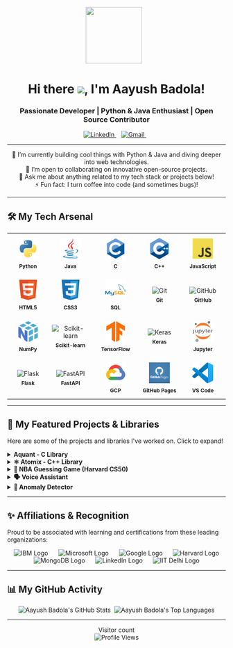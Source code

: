 
<p align="center">
  <img src="https://media.giphy.com/media/f4ztZcdm9Fi90vL4Zd/giphy.gif" width="130" height="130"/>&nbsp;&nbsp;&nbsp;

</p>

<h1 align="center">
  Hi there <img src="https://raw.githubusercontent.com/MartinHeinz/MartinHeinz/master/wave.gif" width="30px">, I'm Aayush Badola!
</h1>

<h3 align="center">Passionate Developer | Python & Java Enthusiast | Open Source Contributor</h3>

<p align="center">
  <a href="https://www.linkedin.com/in/aayush-badola-0a7b2b343/" target="_blank">
    <img src="https://img.shields.io/badge/LinkedIn-Aayush%20Badola-0077B5?style=for-the-badge&logo=linkedin" alt="LinkedIn"/>
  </a>&nbsp;&nbsp;
  <a href="mailto:aayush.badola2@gmail.com">
    <img src="https://img.shields.io/badge/Gmail-Contact%20Me-D14836?style=for-the-badge&logo=gmail" alt="Gmail"/>
  </a>&nbsp;&nbsp;
<!-- Optional: Add other relevant badges like Portfolio, Twitter, etc. -->
<!--   <a href="YOUR_PORTFOLIO_LINK" target="_blank">
    <img src="https://img.shields.io/badge/Portfolio-My%20Work-blue?style=for-the-badge&logo=google-chrome&logoColor=white" alt="Portfolio"/>
  </a> -->
</p>

---

<p align="center">
  🔭 I’m currently building cool things with Python & Java and diving deeper into web technologies.<br>
  👯 I’m open to collaborating on innovative open-source projects.<br>
  💬 Ask me about anything related to my tech stack or projects below!<br>
  ⚡ Fun fact: I turn coffee into code (and sometimes bugs)!
</p>

---

## 🛠️ My Tech Arsenal

<table width="100%">
  <!-- Row 1: Core Languages -->
  <tr>
    <td align="center" width="120" height="90">
      <img src="https://raw.githubusercontent.com/devicons/devicon/master/icons/python/python-original.svg" width="48" height="48" alt="Python" /><br><sub><b>Python</b></sub>
    </td>
    <td align="center" width="120" height="90">
      <img src="https://raw.githubusercontent.com/devicons/devicon/master/icons/java/java-original.svg" width="48" height="48" alt="Java" /><br><sub><b>Java</b></sub>
    </td>
     <td align="center" width="120" height="90">
      <img src="https://raw.githubusercontent.com/devicons/devicon/master/icons/c/c-original.svg" width="48" height="48" alt="C" /><br><sub><b>C</b></sub>
    </td>
    <td align="center" width="120" height="90">
      <img src="https://raw.githubusercontent.com/devicons/devicon/master/icons/cplusplus/cplusplus-original.svg" width="48" height="48" alt="C++" /><br><sub><b>C++</b></sub>
    </td>
    <td align="center" width="120" height="90">
      <img src="https://raw.githubusercontent.com/devicons/devicon/master/icons/javascript/javascript-original.svg" width="48" height="48" alt="JavaScript" /><br><sub><b>JavaScript</b></sub>
    </td>
  </tr>
  <!-- Row 2: Web, Data & Version Control -->
  <tr>
    <td align="center" width="120" height="90">
      <img src="https://raw.githubusercontent.com/devicons/devicon/master/icons/html5/html5-original.svg" width="48" height="48" alt="HTML5" /><br><sub><b>HTML5</b></sub>
    </td>
    <td align="center" width="120" height="90">
       <img src="https://raw.githubusercontent.com/devicons/devicon/master/icons/css3/css3-original.svg" width="48" height="48" alt="CSS3" /><br><sub><b>CSS3</b></sub>
    </td>
     <td align="center" width="120" height="90">
      <img src="https://raw.githubusercontent.com/devicons/devicon/master/icons/mysql/mysql-original-wordmark.svg" width="48" height="48" alt="SQL/MySQL" /><br><sub><b>SQL</b></sub>
    </td>
     <td align="center" width="120" height="90">
      <img src="https://www.vectorlogo.zone/logos/git-scm/git-scm-icon.svg" width="48" height="48" alt="Git" /><br><sub><b>Git</b></sub>
    </td>
    <td align="center" width="120" height="90">
       <!-- GitHub Logo -->
       <img src="https://upload.wikimedia.org/wikipedia/commons/thumb/a/ae/Github-desktop-logo-symbol.svg/2048px-Github-desktop-logo-symbol.svg.png" width="48" height="48" alt="GitHub" /><br><sub><b>GitHub</b></sub>
    </td>
  </tr>
  <!-- Row 3: Python Data Science & ML -->
   <tr>
     <td align="center" width="120" height="90">
       <img src="https://raw.githubusercontent.com/devicons/devicon/master/icons/numpy/numpy-original.svg" width="48" height="48" alt="NumPy" /><br><sub><b>NumPy</b></sub>
    </td>
     <td align="center" width="120" height="90">
      <img src="https://upload.wikimedia.org/wikipedia/commons/thumb/0/05/Scikit_learn_logo_small.svg/1200px-Scikit_learn_logo_small.svg.png" width="48" height="48" alt="Scikit-learn" /><br><sub><b>Scikit-learn</b></sub>
    </td>
    <td align="center" width="120" height="90">
      <img src="https://raw.githubusercontent.com/devicons/devicon/master/icons/tensorflow/tensorflow-original.svg" width="48" height="48" alt="TensorFlow" /><br><sub><b>TensorFlow</b></sub>
    </td>
     <td align="center" width="120" height="90">
      <img src="https://upload.wikimedia.org/wikipedia/commons/thumb/a/ae/Keras_logo.svg/1200px-Keras_logo.svg.png" width="48" height="48" alt="Keras" /><br><sub><b>Keras</b></sub>
    </td>
     <td align="center" width="120" height="90">
      <img src="https://raw.githubusercontent.com/devicons/devicon/master/icons/jupyter/jupyter-original-wordmark.svg" width="48" height="48" alt="Jupyter Notebook" /><br><sub><b>Jupyter</b></sub>
    </td>
   </tr>
  <!-- Row 4: Frameworks, Cloud, Platforms & Tools -->
   <tr>
      <td align="center" width="120" height="90">
       <!-- Flask Logo (Nolan style) -->
       <img src="https://img.icons8.com/nolan/512/flask.png" width="48" height="48" alt="Flask" />
       <br><sub><b>Flask</b></sub>
     </td>
     <td align="center" width="120" height="90">
       <img src="https://cdn.worldvectorlogo.com/logos/fastapi.svg" width="48" height="48" alt="FastAPI" /><br><sub><b>FastAPI</b></sub>
     </td>
     <td align="center" width="120" height="90">
      <img src="https://raw.githubusercontent.com/devicons/devicon/master/icons/googlecloud/googlecloud-original.svg" width="48" height="48" alt="Google Cloud" /><br><sub><b>GCP</b></sub>
    </td>
     <td align="center" width="120" height="90">
       <!-- GitHub Pages Logo -->
       <img src="https://raw.githubusercontent.com/github/explore/80688e429a7d4ef2fca1e82350fe8e3517d3494d/collections/github-pages-examples/github-pages-examples.png" width="48" height="48" alt="GitHub Pages" /><br><sub><b>GitHub Pages</b></sub>
    </td>
    <td align="center" width="120" height="90">
       <img src="https://raw.githubusercontent.com/devicons/devicon/master/icons/vscode/vscode-original.svg" width="48" height="48" alt="VS Code" /><br><sub><b>VS Code</b></sub>
    </td>
   </tr>
</table>

---

## 🚀 My Featured Projects & Libraries

Here are some of the projects and libraries I've worked on. Click to expand!

<details>
  <summary>
    <b> Aquant - C Library</b>
  </summary>
  <br>
  <blockquote>
    <i>Aquant is a lightweight C library designed to make user input in console applications safer and easier. It abstracts complex, error-prone input handling in C, providing type-safe, memory-safe functions for capturing strings, integers, floats, doubles, and characters. It includes built-in input validation, dynamic memory management, and retry logic for invalid inputs. Functions like get_string, get_int, get_float, get_double, get_char, etc., help ensure clean, robust code—especially valuable for students and CLI tools.</i>.
  </blockquote>
  <p>
    <b>Tech used:</b> C
    <br>
    <a href="https://github.com/AayushBadola/Aquant" target="_blank">
      <img src="https://img.shields.io/badge/GitHub-View%20Repo-181717?style=for-the-badge&logo=github" alt="View Repo"/>
    </a>
  
  </p>
</details>

<details>
  <summary>
    <b>⚛️ Atomix - C++ Library</b>
  </summary>
  <br>
  <blockquote>
   <i>Atomix is a small, straightforward C++ library designed to provide basic utility functions for common programming needs, particularly useful in console-based applications or for simple data processing tasks.</i>.
  </blockquote>
  <p>
    <b>Tech used:</b> C++
    <br>
    <a href="https://github.com/AayushBadola/Atomix" target="_blank">
      <img src="https://img.shields.io/badge/GitHub-View%20Repo-181717?style=for-the-badge&logo=github" alt="View Repo"/>
    </a>
    <!-- Optional: Add PyPI badge if published -->
  </p>
</details>

<details>
  <summary>
    <b>🏀 NBA Guessing Game (Harvard CS50)</b>
  </summary>
  <br>
  <blockquote>
    A fun command-line game developed as part of the Harvard CS50 course, where you guess NBA players based on stats.
  </blockquote>
  <p>
    <b>Tech used:</b> Python
    <br>
    <a href="https://github.com/AayushBadola/NBA-guessing-game" target="_blank">
      <img src="https://img.shields.io/badge/GitHub-View%20Repo-181717?style=for-the-badge&logo=github" alt="View Repo"/>
    </a>
  </p>
</details>

<details>
  <summary>
    <b>🗣️ Voice Assistant</b>
  </summary>
  <br>
  <blockquote>
     A personal voice assistant capable of understanding commands and performing tasks like what is the weather</blockquote>
  <p>
  
    <br>
    <a href="https://github.com/AayushBadola/Assistant" target="_blank">
      <img src="https://img.shields.io/badge/GitHub-View%20Repo-181717?style=for-the-badge&logo=github" alt="View Repo"/>
    </a>
  </p>
</details>

<details>
  <summary>
    <b>🚨 Anomaly Detector</b>
  </summary>
  <br>
  <blockquote>
   <i>A High-Performance, Modular Python System for Identifying Outliers in Continuous Numerical Data Streams utilizing Statistical Methods and Asynchronous Processing Pipelines.</i>.
  </blockquote>
  <p>
    <b>Tech used:</b> Python, asyncio, PyYAML , NumPy , aiohttp
    <br>
    <a href="https://github.com/AayushBadola/Anomaly-Detection" target="_blank">
      <img src="https://img.shields.io/badge/GitHub-View%20Repo-181717?style=for-the-badge&logo=github" alt="View Repo"/>
    </a>
    <!-- Optional: Add PyPI badge if published -->
  </p>
</details>

---

## ✨ Affiliations & Recognition

Proud to be associated with learning and certifications from these leading organizations:

<p align="center">
  <img src="https://media4.giphy.com/media/v1.Y2lkPTc5MGI3NjExaXh0dmhtNndwbWdvdXBncDdnaXlvaXJncW92MnM4azdvdGV4ODc0bSZlcD12MV9pbnRlcm5hbF9naWZfYnlfaWQmY3Q9Zw/l0IygV3jQxJGQxXTa/giphy.gif" alt="IBM Logo" height="50" style="margin: 0 10px;" />
  <img src="https://png.pngtree.com/png-clipart/20190516/original/pngtree-microsoft-logo-icon-png-image_3588808.jpg" alt="Microsoft Logo" height="50" style="margin: 0 10px;" /> <!-- Found generic MS logo -->
  <img src="https://www.keyweo.com/wp-content/uploads/2022/04/google-logo-history.jpg" alt="Google Logo" height="50" style="margin: 0 10px;" />
  <img src="https://icon2.cleanpng.com/20181129/jgo/kisspng-harvard-university-graduate-school-of-design-logo-harvard-university-directory-art-amp-educati-1713916355445.webp" alt="Harvard Logo" height="50" style="margin: 0 10px;" />
  <img src="https://www.opc-router.de/wp-content/uploads/2021/03/mongodb_thumbnail.png" alt="MongoDB Logo" height="50" style="margin: 0 10px;" />
  <img src="https://is1-ssl.mzstatic.com/image/thumb/Purple211/v4/41/a2/6a/41a26a22-f5a0-0f6f-43ff-03fb971d00ca/AppIcon-0-1x_U007emarketing-0-8-0-85-220-0.png/1200x600wa.png" alt="LinkedIn Logo" height="50" style="margin: 0 10px;" />
  <img src="https://gatewaytoeducation.com/public/upload/products/Indian-Institute-of-Technology-IIT-Delhi-61.png" alt="IIT Delhi Logo" height="50" style="margin: 0 10px;" />
</p>

---

## 📊 My GitHub Activity

<p align="center">
  <img src="https://github-readme-stats.vercel.app/api?username=AayushBadola&show_icons=true&theme=dracula&hide_border=true&count_private=true&include_all_commits=true" alt="Aayush Badola's GitHub Stats" width="48%"/>&nbsp;
  <img src="https://github-readme-stats.vercel.app/api/top-langs/?username=AayushBadola&layout=compact&theme=dracula&hide_border=true&count_private=true" alt="Aayush Badola's Top Languages" width="48%"/>
</p>
<p align="center">

 
</p>

---

<p align="center">
  Visitor count<br>
  <img src="https://komarev.com/ghpvc/?username=AayushBadola&label=PROFILE+VIEWS&color=blueviolet&style=flat-square" alt="Profile Views"/>
</p>


